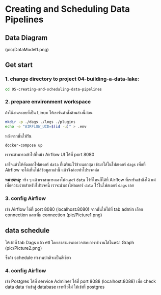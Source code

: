 # Creating and Scheduling Data Pipelines
## Data Diagram
(pic/DataModel1.png)


## Get start
### 1. change directory to project 04-building-a-data-lake:
```sh
cd 05-creating-and-scheduling-data-pipelines
```

### 2. prepare environment workspace
ถ้าใช้งานระบบที่เป็น Linux ให้เรารันคำสั่งด้านล่างนี้ก่อน

```sh
mkdir -p ./dags ./logs ./plugins
echo -e "AIRFLOW_UID=$(id -u)" > .env
```

หลังจากนั้นให้รัน

```sh
docker-compose up
```

เราจะสามารถเข้าไปที่หน้า Airflow UI ได้ที่ port 8080

เสร็จแล้วให้คัดลอกโฟลเดอร์ `data` ที่เตรียมไว้ข้างนอกสุด เข้ามาใส่ในโฟลเดอร์ `dags` เพื่อที่ Airflow จะได้เห็นไฟล์ข้อมูลเหล่านี้ แล้วจึงค่อยทำโปรเจคต่อ

**หมายเหตุ:** จริง ๆ แล้วเราสามารถเอาโฟลเดอร์ `data` ไว้ที่ไหนก็ได้ที่ Airflow ที่เรารันเข้าถึงได้ แต่เพื่อความง่ายสำหรับโปรเจคนี้ เราจะนำเอาโฟลเดอร์ `data` ไว้ในโฟลเดอร์ `dags` เลย

### 3. config Airflow
 เข้า Airflow ได้ที่ port 8080 (localhost:8080)
 จากนั้นให้ไปที่ tab admin เลือก  connection
 และเพิ่ม connection
(pic/Picture1.png)


## data schedule
ให้เข้าที่ tab Dags แล้ว etl โดยเราสามารถตรวจสอบการทำงานได้ในหน้า Graph
(pic/Picture2.png)

ซึ่งถ้า schedule ทำงานปกติจะเป็นสีเขียว

### 4. config Airflow
เข้า Postgres ได้ที่ service Adminer ได้ที่ port 8088 (localhost:8088) 
เพื่อ check data data ว่าเข้าสู่ database เราหรือไม่ ให้เข้าที่ postgres
